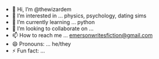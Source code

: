 - 👋 Hi, I’m @thewizardem
- 👀 I’m interested in ... physics, psychology, dating sims
- 🌱 I’m currently learning ... python
- 💞️ I’m looking to collaborate on ...
- 📫 How to reach me ... emersonwritesfiction@gmail.com
- 😄 Pronouns: ... he/they
- ⚡ Fun fact: ... 

<!---
thewizardem/thewizardem is a ✨ special ✨ repository because its `README.md` (this file) appears on your GitHub profile.
You can click the Preview link to take a look at your changes.
--->

